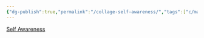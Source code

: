 ```yaml
---
{"dg-publish":true,"permalink":"/collage-self-awareness/","tags":["c/man","c/faceless","c/building","c/ruins","c/white","c/bw","c/black","c/flat-background"],"created":"2024-01-03T17:15:09.595-05:00","updated":"2024-01-03T17:15:46.870-05:00"}
---
```



[Self Awareness](https://www.instagram.com/p/CMnSY7Hh9ZV/)
